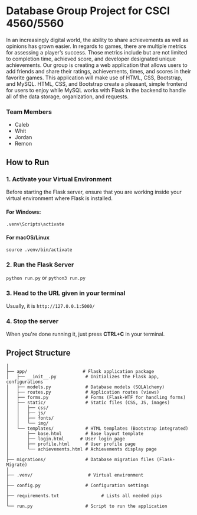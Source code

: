 # Database Group Project for CSCI 4560/5560

In an increasingly digital world, the ability to share achievements as well as opinions has grown easier. In regards to games, there are multiple metrics for assessing a player’s success. Those metrics include but are not limited to completion time, achieved score, and developer designated  unique achievements. Our group is creating a web application that allows users to add friends and share their ratings, achievements, times, and scores in their favorite games. This application will make use of HTML, CSS, Bootstrap, and MySQL. HTML, CSS, and Bootstrap create a pleasant, simple frontend for users to enjoy while MySQL works with Flask in the backend to handle all of the data storage, organization, and requests.

### Team Members
- Caleb
- Whit
- Jordan
- Remon

## How to Run

### 1. Activate your Virtual Environment

Before starting the Flask server, ensure that you are working inside your virtual environment where Flask is installed.

#### For Windows:
```.venv\Scripts\activate```

#### For macOS/Linux
```source .venv/bin/activate```

### 2. Run the Flask Server
```python run.py``` or ```python3 run.py```

### 3. Head to the URL given in your terminal

Usually, it is ```http://127.0.0.1:5000/```

### 4. Stop the server

When you're done running it, just press **CTRL+C** in your terminal.

## Project Structure

```project/
│
├── app/                     # Flask application package
│   ├── __init__.py           # Initializes the Flask app, configurations
│   ├── models.py             # Database models (SQLAlchemy)
│   ├── routes.py             # Application routes (views)
│   ├── forms.py              # Forms (Flask-WTF for handling forms)
│   ├── static/               # Static files (CSS, JS, images)
│   │   ├── css/
│   │   ├── js/
│   │   ├── fonts/
│   │   └── img/
│   └── templates/            # HTML templates (Bootstrap integrated)
│       ├── base.html         # Base layout template
│       ├── login.html      # User login page
│       ├── profile.html      # User profile page
│       └── achievements.html # Achievements display page
│
├── migrations/               # Database migration files (Flask-Migrate)
│
├── .venv/                     # Virtual environment
│
├── config.py                 # Configuration settings
│
├── requirements.txt                # Lists all needed pips
│
└── run.py                    # Script to run the application
```
